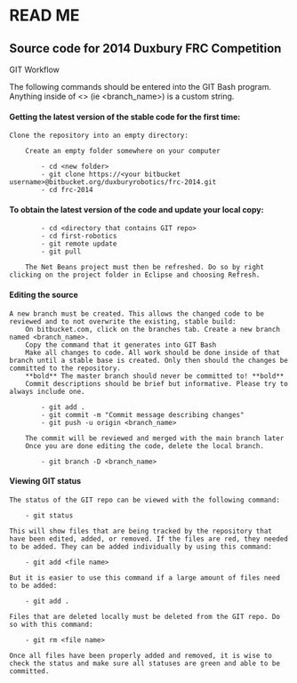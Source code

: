 # READ ME

## Source code for 2014 Duxbury FRC Competition

GIT Workflow

The following commands should be entered into
the GIT Bash program.
Anything inside of <> (ie <branch_name>) is a custom string.

#### Getting the latest version of the stable code for the first time:

	Clone the repository into an empty directory:

		Create an empty folder somewhere on your computer

			- cd <new folder>
			- git clone https://<your bitbucket username>@bitbucket.org/duxburyrobotics/frc-2014.git
			- cd frc-2014

#### To obtain the latest version of the code and update your local copy:

			- cd <directory that contains GIT repo>
			- cd first-robotics
			- git remote update
			- git pull

		The Net Beans project must then be refreshed. Do so by right clicking on the project folder in Eclipse and choosing Refresh.

#### Editing the source

	A new branch must be created. This allows the changed code to be reviewed and to not overwrite the existing, stable build:
		On bitbucket.com, click on the branches tab. Create a new branch named <branch_name>.
		Copy the command that it generates into GIT Bash
		Make all changes to code. All work should be done inside of that branch until a stable base is created. Only then should the changes be committed to the repository.
		**bold** The master branch should never be committed to! **bold**
		Commit descriptions should be brief but informative. Please try to always include one.

			- git add .
			- git commit -m "Commit message describing changes"
			- git push -u origin <branch_name>

		The commit will be reviewed and merged with the main branch later
		Once you are done editing the code, delete the local branch.

			- git branch -D <branch_name>

#### Viewing GIT status

	The status of the GIT repo can be viewed with the following command:

		- git status

	This will show files that are being tracked by the repository that have been edited, added, or removed. If the files are red, they needed to be added. They can be added individually by using this command:

		- git add <file name>

	But it is easier to use this command if a large amount of files need to be added:

		- git add .

	Files that are deleted locally must be deleted from the GIT repo. Do so with this command:

		- git rm <file name>

	Once all files have been properly added and removed, it is wise to check the status and make sure all statuses are green and able to be committed.